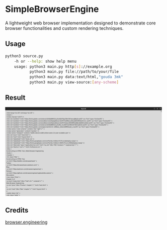 # SimpleBrowserEngine

A lightweight web browser implementation designed to demonstrate core browser functionalities and custom rendering techniques.

## Usage

``````bash
python3 source.py
    -h or --help: show help menu
    usage: python3 main.py http[s]://example.org
           python3 main.py file://path/to/your/file 
           python3 main.py data:text/html,"gouda 3mk"
           python3 main.py view-source:[any-scheme]
``````
## Result
![](assets/image.png)

## Credits
[browser.engineering](https://browser.engineering)